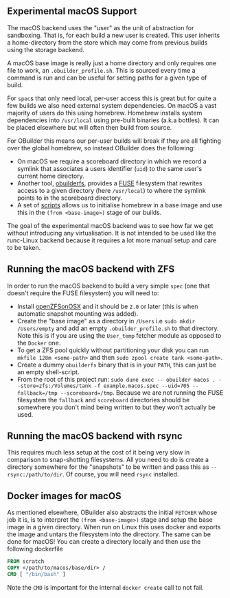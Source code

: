 Experimental macOS Support
--------------------------

The macOS backend uses the "user" as the unit of abstraction for sandboxing. That is, for each build a new user is created.
This user inherits a home-directory from the store which may come from previous builds using the storage backend.

A macOS base image is really just a home directory and only requires one file to work, an `.obuilder_profile.sh`.
This is sourced every time a command is run and can be useful for setting paths for a given type of build.

For `spec`s that only need local, per-user access this is great but for quite a few builds we also need external system dependencies.
On macOS a vast majority of users do this using homebrew. Homebrew installs system dependencies into `/usr/local` using
pre-built binaries (a.k.a bottles). It can be placed elsewhere but will often then build from source.

For OBuilder this means our per-user builds will break if they are all fighting over the global homebrew, so instead OBuilder does the following:

 - On macOS we require a scoreboard directory in which we record a symlink that associates a users identifier (`uid`) to the same user's current home directory.
 - Another tool, [obuilderfs](https://github.com/patricoferris/obuilder-fs), provides a [FUSE][] filesystem that rewrites access to a given
   directory (here `/usr/local`) to where the symlink points to in the scoreboard directory.
 - A set of [scripts](https://github.com/patricoferris/macos-infra/tree/main/scripts) allows us to initialise homebrew in a base image and use
   this in the `(from <base-image>)` stage of our builds.

The goal of the experimental macOS backend was to see how far we get without introducing any virtualisation. It is not intended to be used like the
runc-Linux backend because it requires a lot more manual setup and care to be taken.

## Running the macOS backend with ZFS

In order to run the macOS backend to build a very simple `spec` (one that doesn't require the FUSE filesystem) you will need to:

 - Install [openZFSonOSX][] and it should be `2.0` or later (this is when automatic snapshot mounting was added).
 - Create the "base image" as a directory in `/Users` i.e `sudo mkdir /Users/empty` and add an empty `.obuilder_profile.sh` to that directory. Note this is if you are using the `User_temp` fetcher module as opposed to the `Docker` one.
 - To get a ZFS pool quickly without partitioning your disk you can run `mkfile 128m <some-path>` and then `sudo zpool create tank <some-path>`.
 - Create a dummy `obuilderfs` binary that is in your `PATH`, this can just be an empty shell-script.
 - From the root of this project run: `sudo dune exec -- obuilder macos . --store=zfs:/Volumes/tank -f example.macos.spec --uid=705 --fallback=/tmp --scoreboard=/tmp`.
   Because we are not running the FUSE filesystem the `fallback` and `scoreboard` directories should be somewhere you don't mind being written to but they won't
   actually be used.

## Running the macOS backend with rsync

This requires much less setup at the cost of it being very slow in comparison to snap-shotting filesystems. All you need to do is create a directory somewhere for the "snapshots" to be written and pass this as `--rsync:/path/to/dir`. Of course, you will need `rsync` installed.

## Docker images for macOS

As mentioned elsewhere, OBuilder also abstracts the initial `FETCHER` whose job it is, is to interpret the `(from <base-image>)` stage and setup the base image in a given directory. When run on Linux this uses docker and exports the image and untars the filesystem into the directory. The same can be done for macOS! You can create a directory locally and then use the following dockerfile

```Dockerfile
FROM scratch
COPY </path/to/macos/base/dir> /
CMD [ "/bin/bash" ]
```

Note the `CMD` is important for the internal `docker create` call to not fail.


[FUSE]: https://osxfuse.github.io/
[openZFSonOSX]: https://openzfsonosx.org/wiki/Downloads#2.1.0